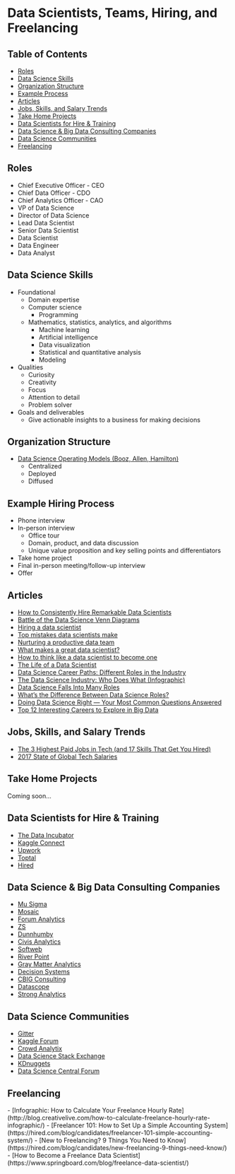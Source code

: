 # Data Scientists, Teams, Hiring, and Freelancing

<h2><a name="toc">Table of Contents</a></h2>

- <a href="#roles">Roles</a>
- <a href="#skills">Data Science Skills</a>
- <a href="#org-structure">Organization Structure</a>
- <a href="#ex-process">Example Process</a>
- <a href="#articles">Articles</a>
- <a href="#trends">Jobs, Skills, and Salary Trends</a>
- <a href="#projects">Take Home Projects</a>
- <a href="#forhire">Data Scientists for Hire & Training</a>
- <a href="#datacomps">Data Science & Big Data Consulting Companies</a>
- <a href="#datacommunity">Data Science Communities</a>
- <a href="#freelancing">Freelancing</a>

<h2><a name="roles">Roles</a></h2>

- Chief Executive Officer - CEO
- Chief Data Officer - CDO
- Chief Analytics Officer - CAO
- VP of Data Science
- Director of Data Science
- Lead Data Scientist
- Senior Data Scientist
- Data Scientist
- Data Engineer
- Data Analyst

<h2><a name="skills">Data Science Skills</a></h2>

- Foundational
    + Domain expertise
    + Computer science
        * Programming
    + Mathematics, statistics, analytics, and algorithms
        * Machine learning
        * Artificial intelligence
        * Data visualization
        * Statistical and quantitative analysis
        * Modeling
- Qualities
    + Curiosity
    + Creativity
    + Focus
    + Attention to detail
    + Problem solver
- Goals and deliverables
    + Give actionable insights to a business for making decisions

<h2><a name="org-structure">Organization Structure</a></h2>

- [Data Science Operating Models (Booz, Allen, Hamilton)](https://www.boozallen.com/content/dam/boozallen/documents/2015/12/2015-FIeld-Guide-To-Data-Science.pdf)
    + Centralized
    + Deployed
    + Diffused

<h2><a name="ex-process">Example Hiring Process</a></h2>

- Phone interview
- In-person interview
    + Office tour
    + Domain, product, and data discussion
    + Unique value proposition and key selling points and differentiators
- Take home project
- Final in-person meeting/follow-up interview
- Offer

<h2><a name="articles">Articles</a></h2>

- [How to Consistently Hire Remarkable Data Scientists](http://firstround.com/review/how-to-consistently-hire-remarkable-data-scientists/)
- [Battle of the Data Science Venn Diagrams](http://www.prooffreader.com/2016/09/battle-of-data-science-venn-diagrams.html)
- [Hiring a data scientist](https://blog.wikimedia.org/2017/02/02/hiring-data-scientist/)
- [Top mistakes data scientists make](https://cyborgus.com/2017/04/03/top-mistakes-data-scientists-make/)
- [Nurturing a productive data team](https://pages.dataiku.com/hubfs/Guidebooks/Nurturing-infographics.pdf)
- [What makes a great data scientist?](https://cyborgus.com/2017/03/19/what-makes-a-great-data-scientist/)
- [How to think like a data scientist to become one](https://cyborgus.com/2017/03/13/think-like-data-scientist/)
- [The Life of a Data Scientist](http://www.mastersindatascience.org/careers/data-scientist/)
- [Data Science Career Paths: Different Roles in the Industry](https://www.springboard.com/blog/data-science-career-paths-different-roles-industry/)
- [The Data Science Industry: Who Does What (Infographic)](https://www.datacamp.com/community/tutorials/data-science-industry-infographic)
- [Data Science Falls Into Many Roles](http://www.forbes.com/sites/rawnshah/2015/10/06/data-science-falls-into-many-roles/)
- [What’s the Difference Between Data Science Roles?](https://www.betterbuys.com/bi/comparing-data-science-roles/)
- [Doing Data Science Right — Your Most Common Questions Answered](http://firstround.com/review/doing-data-science-right-your-most-common-questions-answered/)
- [Top 12 Interesting Careers to Explore in Big Data](http://www.kdnuggets.com/2016/10/top-12-interesting-careers-explore-big-data.html)

<h2><a name="trends">Jobs, Skills, and Salary Trends</a></h2>

- [The 3 Highest Paid Jobs in Tech (and 17 Skills That Get You Hired)](https://hired.com/blog/candidates/3-highest-paid-jobs-technology/)
- [2017 State of Global Tech Salaries](https://hired.com/state-of-salaries-2017)

<h2><a name="projects">Take Home Projects</a></h2>

Coming soon...

<h2><a name="forhire">Data Scientists for Hire & Training</a></h2>

- [The Data Incubator](https://www.thedataincubator.com/)
- [Kaggle Connect](https://www.kaggle.com/host)
- [Upwork](https://www.upwork.com/)
- [Toptal](https://www.toptal.com/data-science)
- [Hired](https://hired.com)

<h2><a name="datacomps">Data Science & Big Data Consulting Companies</a></h2>

- [Mu Sigma](https://www.mu-sigma.com/)
- [Mosaic](http://www.mosaicdatascience.com/)
- [Forum Analytics](http://www.forumanalytics.com/)
- [ZS](https://www.zs.com/)
- [Dunnhumby](https://www.dunnhumby.com/)
- [Civis Analytics](https://www.civisanalytics.com/)
- [Softweb](http://www.softwebdatascience.com/)
- [River Point](http://riverpoint.com/)
- [Gray Matter Analytics](https://www.graymatteranalytics.com/)
- [Decision Systems](http://www.decisionsystems.com/)
- [CBIG Consulting](http://www.cbigconsulting.com/)
- [Datascope](https://datascopeanalytics.com/)
- [Strong Analytics](https://www.strong.io/)

<h2><a name="datacommunity">Data Science Communities</a></h2>

- [Gitter](https://gitter.im/explore/tags/curated:data-science)
- [Kaggle Forum](https://www.kaggle.com/discussion)
- [Crowd Analytix](https://www.crowdanalytix.com/community)
- [Data Science Stack Exchange](https://datascience.stackexchange.com/)
- [KDnuggets](http://www.kdnuggets.com/)
- [Data Science Central Forum](http://www.datasciencecentral.com/forum)

<h2><a name="freelancing">Freelancing</a></h2>
- [Infographic: How to Calculate Your Freelance Hourly Rate](http://blog.creativelive.com/how-to-calculate-freelance-hourly-rate-infographic/)
- [Freelancer 101: How to Set Up a Simple Accounting System](https://hired.com/blog/candidates/freelancer-101-simple-accounting-system/)
- [New to Freelancing? 9 Things You Need to Know](https://hired.com/blog/candidates/new-freelancing-9-things-need-know/)
- [How to Become a Freelance Data Scientist](https://www.springboard.com/blog/freelance-data-scientist/)

<!-- ## References
- The Field Guide to Data Science (Booz, Allen, Hamilton) -->
